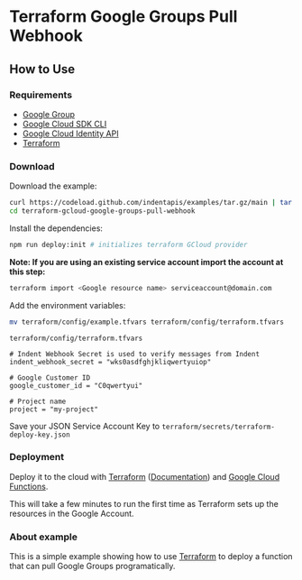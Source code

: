 # Terraform Google Groups Pull Webhook

## How to Use

### Requirements

- [Google Group](https://groups.google.com/my-groups)
- [Google Cloud SDK CLI](https://cloud.google.com/sdk/docs/install)
- [Google Cloud Identity API](https://console.cloud.google.com/apis/library/cloudidentity.googleapis.com)
- [Terraform](https://terraform.io)

### Download

Download the example:

```bash
curl https://codeload.github.com/indentapis/examples/tar.gz/main | tar -xz --strip=3 examples-main/webhooks/pull/terraform-gcloud-google-groups-pull-webhook
cd terraform-gcloud-google-groups-pull-webhook
```

Install the dependencies:

```bash
npm run deploy:init # initializes terraform GCloud provider
```

**Note: If you are using an existing service account import the account at this step:**

```bash
terraform import <Google resource name> serviceaccount@domain.com
```

Add the environment variables:

```bash
mv terraform/config/example.tfvars terraform/config/terraform.tfvars
```

`terraform/config/terraform.tfvars`

```hcl
# Indent Webhook Secret is used to verify messages from Indent
indent_webhook_secret = "wks0asdfghjkliqwertyuiop"

# Google Customer ID
google_customer_id = "C0qwertyui"

# Project name
project = "my-project"
```

Save your JSON Service Account Key to `terraform/secrets/terraform-deploy-key.json`

### Deployment

Deploy it to the cloud with [Terraform](https://terraform.io) ([Documentation](https://terraform.io/docs/)) and [Google Cloud Functions](https://console.cloud.google.com/functions).

This will take a few minutes to run the first time as Terraform sets up the resources in the Google Account.

### About example

This is a simple example showing how to use [Terraform](https://terraform.io) to deploy a function that can pull Google Groups programatically.

